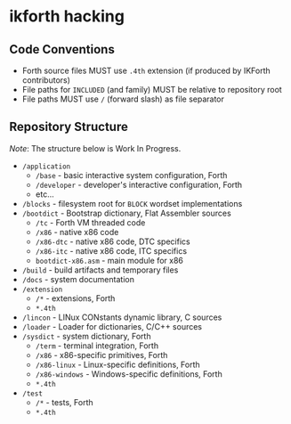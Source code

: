 # ikforth hacking

## Code Conventions

* Forth source files MUST use `.4th` extension (if produced by IKForth contributors)
* File paths for `INCLUDED` (and family) MUST be relative to repository root
* File paths MUST use `/` (forward slash) as file separator

## Repository Structure

*Note*: The structure below is Work In Progress.

* `/application`
   * `/base` - basic interactive system configuration, Forth
   * `/developer` - developer's interactive configuration, Forth
   * etc...
* `/blocks` - filesystem root for `BLOCK` wordset implementations
* `/bootdict` - Bootstrap dictionary, Flat Assembler sources
   * `/tc` - Forth VM threaded code
   * `/x86` - native x86 code
   * `/x86-dtc` - native x86 code, DTC specifics
   * `/x86-itc` - native x86 code, ITC specifics
   * `bootdict-x86.asm` - main module for x86
* `/build` - build artifacts and temporary files
* `/docs` - system documentation
* `/extension`
   * `/*` - extensions, Forth
   * `*.4th`
* `/lincon` - LINux CONstants dynamic library, C sources
* `/loader` - Loader for dictionaries, C/C++ sources
* `/sysdict` - system dictionary, Forth
   * `/term` - terminal integration, Forth
   * `/x86` - x86-specific primitives, Forth
   * `/x86-linux` - Linux-specific definitions, Forth
   * `/x86-windows` - Windows-specific definitions, Forth
   * `*.4th`
* `/test`
   * `/*` - tests, Forth
   * `*.4th`
